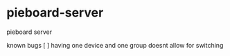 # pieboard-server

pieboard server

known bugs
[ ] having one device and one group doesnt allow for switching